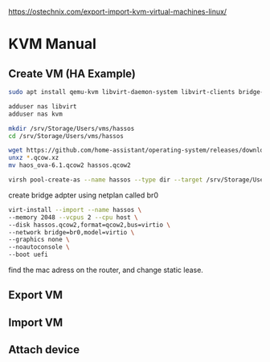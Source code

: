 https://ostechnix.com/export-import-kvm-virtual-machines-linux/

# KVM Manual

## Create VM (HA Example)
```sh
sudo apt install qemu-kvm libvirt-daemon-system libvirt-clients bridge-utils ovmf virtinst
```
```sh
adduser nas libvirt
adduser nas kvm
```

```sh
mkdir /srv/Storage/Users/vms/hassos
cd /srv/Storage/Users/vms/hassos
```

```sh
wget https://github.com/home-assistant/operating-system/releases/download/6.1/haos_ova-6.1.qcow2.xz
unxz *.qcow.xz
mv haos_ova-6.1.qcow2 hassos.qcow2
```

```sh
virsh pool-create-as --name hassos --type dir --target /srv/Storage/Users/vms/hassos
```

create bridge adpter using netplan called br0

```sh
virt-install --import --name hassos \
--memory 2048 --vcpus 2 --cpu host \
--disk hassos.qcow2,format=qcow2,bus=virtio \
--network bridge=br0,model=virtio \
--graphics none \
--noautoconsole \
--boot uefi
```

find the mac adress on the router, and change static lease.

## Export VM

## Import VM

## Attach device
